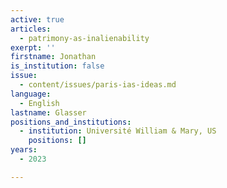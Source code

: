 ```yaml
---
active: true
articles:
  - patrimony-as-inalienability
exerpt: ''
firstname: Jonathan
is_institution: false
issue:
  - content/issues/paris-ias-ideas.md
language:
  - English
lastname: Glasser
positions_and_institutions:
  - institution: Université William & Mary, US
    positions: []
years:
  - 2023

---
```


